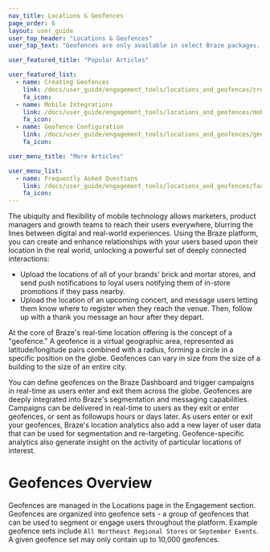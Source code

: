 ```yaml
---
nav_title: Locations & Geofences
page_order: 6
layout: user_guide
user_top_header: "Locations & Geofences"
user_top_text: "Geofences are only available in select Braze packages. For access please create a support ticket or speak with your Braze Customer Success Manager."

user_featured_title: "Popular Articles"

user_featured_list:
  - name: Creating Geofences
    link: /docs/user_guide/engagement_tools/locations_and_geofences/creating_geofences/
    fa_icon:
  - name: Mobile Integrations
    link: /docs/user_guide/engagement_tools/locations_and_geofences/mobile_integrations/
    fa_icon:
  - name: Geofence Configuration
    link: /docs/user_guide/engagement_tools/locations_and_geofences/geofence_configuration/
    fa_icon:

user_menu_title: "More Articles"

user_menu_list:
  - name: Frequently Asked Questions
    link: /docs/user_guide/engagement_tools/locations_and_geofences/faqs/
    fa_icon:
---
```


The ubiquity and flexibility of mobile technology allows marketers, product managers and growth teams to reach their users everywhere, blurring the lines between digital and real-world experiences. Using the Braze platform, you can create and enhance relationships with your users based upon their location in the real world, unlocking a powerful set of deeply connected interactions:

- Upload the locations of all of your brands' brick and mortar stores, and send push notifications to loyal users notifying them of in-store promotions if they pass nearby.
- Upload the location of an upcoming concert, and message users letting them know where to register when they reach the venue. Then, follow up with a thank you message an hour after they depart.

At the core of Braze's real-time location offering is the concept of a "geofence." A geofence is a virtual geographic area, represented as latitude/longitude pairs combined with a radius, forming a circle in a specific position on the globe. Geofences can vary in size from the size of a building to the size of an entire city.

You can define geofences on the Braze Dashboard and trigger campaigns in real-time as users enter and exit them across the globe. Geofences are deeply integrated into Braze's segmentation and messaging capabilities. Campaigns can be delivered in real-time to users as they exit or enter geofences, or sent as followups hours or days later. As users enter or exit your geofences, Braze's location analytics also add a new layer of user data that can be used for segmentation and re-targeting. Geofence-specific analytics also generate insight on the activity of particular locations of interest.

# Geofences Overview

Geofences are managed in the Locations page in the Engagement section. Geofences are organized into geofence sets - a group of geofences that can be used to segment or engage users throughout the platform. Example geofence sets include `All Northeast Regional Stores` or `September Events`. A given geofence set may only contain up to 10,000 geofences.
